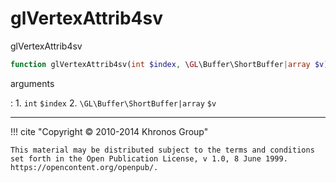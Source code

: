 # glVertexAttrib4sv
glVertexAttrib4sv

```php
function glVertexAttrib4sv(int $index, \GL\Buffer\ShortBuffer|array $v) : void
```



arguments

:    1. `int` `$index` 
    2. `\GL\Buffer\ShortBuffer|array` `$v` 



---
     

!!! cite "Copyright © 2010-2014 Khronos Group"

    This material may be distributed subject to the terms and conditions set forth in the Open Publication License, v 1.0, 8 June 1999. https://opencontent.org/openpub/.